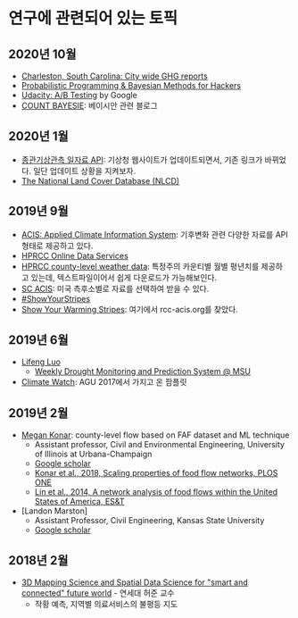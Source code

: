 # 연구에 관련되어 있는 토픽

## 2020년 10월

* [Charleston, South Carolina: City wide GHG reports](https://www.charleston-sc.gov/2311/Greenhouse-Gas-Emissions)
* [Probabilistic Programming & Bayesian Methods for Hackers](https://camdavidsonpilon.github.io/Probabilistic-Programming-and-Bayesian-Methods-for-Hackers/)
* [Udacity: A/B Testing](https://classroom.udacity.com/courses/ud257) by Google
* [COUNT BAYESIE](https://www.countbayesie.com/blog/2020/8/16/why-bayesian-stats-need-monte-carlo-methods): 베이시안 관련 블로그

## 2020년 1월

* [종관기상관측 일자료 API](https://data.kma.go.kr/api/selectApiDetail.do?openApiNo=242): 기상청 웹사이트가 업데이트되면서, 기존 링크가 바뀌었다. 일단 업데이트 상황을 지켜보자.
* [The National Land Cover Database (NLCD)](https://www.mrlc.gov/data)

## 2019년 9월

* [ACIS: Applied Climate Information System](http://www.rcc-acis.org/examples.html): 기후변화 관련 다양한 자료를 API 형태로 제공하고 있다.
* [HPRCC Online Data Services](https://hprcc.unl.edu/onlinedataservices.php#data)
* [HPRCC county-level weather data](https://hprcc.unl.edu/datasets.php?set=CountyData): 특정주의 카운티별 월별 평년치를 제공하고 있는데, 텍스트파일이어서 쉽게 다운로드가 가능해보인다.
* [SC ACIS](http://scacis.rcc-acis.org/): 미국 측후소별로 자료를 선택하여 받을 수 있다.
* [#ShowYourStripes](https://showyourstripes.info/)
* [Show Your Warming Stripes](https://climatecentral.org/outreach/alert-archive/2019/2019WarmingStripesPage.html): 여기에서 rcc-acis.org를 찾았다.

## 2019년 6월

* [Lifeng Luo](http://drought.geo.msu.edu/group.php)
  * [Weekly Drought Monitoring and Prediction System @ MSU](http://drought.geo.msu.edu/research/forecast/drought.php)
* [Climate Watch](https://www.climatewatchdata.org/): AGU 2017에서 가지고 온 팜플릿

## 2019년 2월

* [Megan Konar](https://cee.illinois.edu/directory/profile/mkonar): county-level flow based on FAF dataset and ML technique
  * Assistant professor, Civil and Environmental Engineering, University of Illinois at Urbana-Champaign
  * [Google scholar](https://scholar.google.com/citations?hl=en&user=rYsjF0oAAAAJ&view_op=list_works&sortby=pubdate)
  * [Konar et al., 2018, Scaling properties of food flow networks, PLOS ONE](https://journals.plos.org/plosone/article?id=10.1371/journal.pone.0199498)
  * [Lin et al., 2014, A network analysis of food flows within the United States of America, ES&T](https://pubs.acs.org/doi/abs/10.1021/es500471d)
* [Landon Marston]
  * Assistant Professor, Civil Engineering, Kansas State University
  * [Google scholar](https://scholar.google.com/citations?user=Q7BS0vEAAAAJ&hl=en)

## 2018년 2월

* [3D Mapping Science and Spatial Data Science for "smart and connected" future world](http://tv.naver.com/v/2612169/list/152709) - 연세대 허준 교수
  * 작황 예측, 지역별 의료서비스의 불평등 지도
